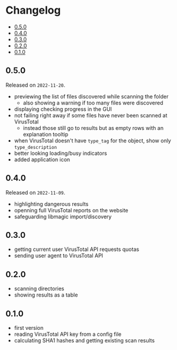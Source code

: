 # Changelog

<!-- MarkdownTOC -->

- [0.5.0](#050)
- [0.4.0](#040)
- [0.3.0](#030)
- [0.2.0](#020)
- [0.1.0](#010)

<!-- /MarkdownTOC -->

## 0.5.0

Released on `2022-11-20`.

- previewing the list of files discovered while scanning the folder
    + also showing a warning if too many files were discovered
- displaying checking progress in the GUI
- not failing right away if some files have never been scanned at VirusTotal
    + instead those still go to results but as empty rows with an explanation tooltip
- when VirusTotal doesn't have `type_tag` for the object, show only `type_description`
- better looking loading/busy indicators
- added application icon

## 0.4.0

Released on `2022-11-09`.

- highlighting dangerous results
- openning full VirusTotal reports on the website
- safeguarding libmagic import/discovery

## 0.3.0

- getting current user VirusTotal API requests quotas
- sending user agent to VirusTotal API

## 0.2.0

- scanning directories
- showing results as a table

## 0.1.0

- first version
- reading VirusTotal API key from a config file
- calculating SHA1 hashes and getting existing scan results
